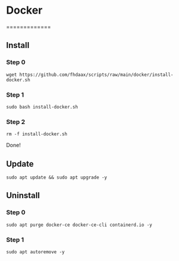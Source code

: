 # Docker

=============

## Install

### Step 0

```
wget https://github.com/fhdaax/scripts/raw/main/docker/install-docker.sh
```

### Step 1

```
sudo bash install-docker.sh
```

### Step 2

```
rm -f install-docker.sh
```

Done!

## Update

```
sudo apt update && sudo apt upgrade -y
```

## Uninstall

### Step 0

```
sudo apt purge docker-ce docker-ce-cli containerd.io -y
```

### Step 1

```
sudo apt autoremove -y
```
